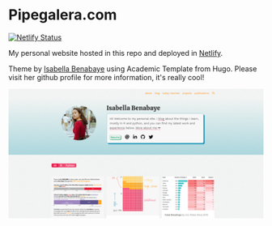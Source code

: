 # Pipegalera.com

[![Netlify Status](https://api.netlify.com/api/v1/badges/e9bf7883-ae75-443a-9b67-0bcca8c54cd3/deploy-status)](https://app.netlify.com/sites/pipegalera/deploys)


My personal website hosted in this repo and deployed in [Netlify](https://www.netlify.com/).


Theme by [Isabella Benabaye](https://isabella-b.com/) using Academic Template from Hugo. Please visit her github profile for more information, it's really cool! 

[![](/static/img/homepage-screenshot.png)](https://isabella-b.com/)




